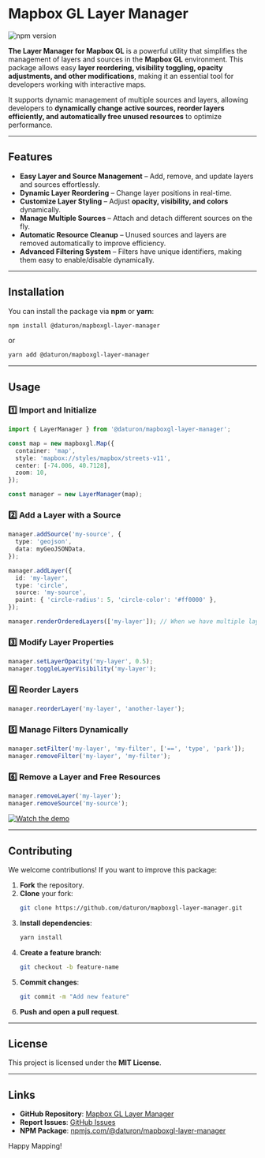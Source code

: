 # Mapbox GL Layer Manager

![npm version](https://img.shields.io/npm/v/@daturon/mapboxgl-layer-manager)

**The Layer Manager for Mapbox GL** is a powerful utility that simplifies the management of layers and sources in the **Mapbox GL** environment. This package allows easy **layer reordering, visibility toggling, opacity adjustments, and other modifications**, making it an essential tool for developers working with interactive maps.

It supports dynamic management of multiple sources and layers, allowing developers to **dynamically change active sources, reorder layers efficiently, and automatically free unused resources** to optimize performance.

---

## Features

- **Easy Layer and Source Management** – Add, remove, and update layers and sources effortlessly.
- **Dynamic Layer Reordering** – Change layer positions in real-time.
- **Customize Layer Styling** – Adjust **opacity, visibility, and colors** dynamically.
- **Manage Multiple Sources** – Attach and detach different sources on the fly.
- **Automatic Resource Cleanup** – Unused sources and layers are removed automatically to improve efficiency.
- **Advanced Filtering System** – Filters have unique identifiers, making them easy to enable/disable dynamically.

---

## Installation

You can install the package via **npm** or **yarn**:

```sh
npm install @daturon/mapboxgl-layer-manager
```

or

```sh
yarn add @daturon/mapboxgl-layer-manager
```

---

## Usage

### **1️⃣ Import and Initialize**

```ts
import { LayerManager } from '@daturon/mapboxgl-layer-manager';

const map = new mapboxgl.Map({
  container: 'map',
  style: 'mapbox://styles/mapbox/streets-v11',
  center: [-74.006, 40.7128],
  zoom: 10,
});

const manager = new LayerManager(map);
```

### **2️⃣ Add a Layer with a Source**

```ts
manager.addSource('my-source', {
  type: 'geojson',
  data: myGeoJSONData,
});

manager.addLayer({
  id: 'my-layer',
  type: 'circle',
  source: 'my-source',
  paint: { 'circle-radius': 5, 'circle-color': '#ff0000' },
});

manager.renderOrderedLayers(['my-layer']); // When we have multiple layers, we can use the renderOrderedLayers method to render them in the correct order. Call this method again when you need a new layer set to be rendered.
```

### **3️⃣ Modify Layer Properties**

```ts
manager.setLayerOpacity('my-layer', 0.5);
manager.toggleLayerVisibility('my-layer');
```

### **4️⃣ Reorder Layers**

```ts
manager.reorderLayer('my-layer', 'another-layer');
```

### **5️⃣ Manage Filters Dynamically**

```ts
manager.setFilter('my-layer', 'my-filter', ['==', 'type', 'park']);
manager.removeFilter('my-layer', 'my-filter');
```

### **6️⃣ Remove a Layer and Free Resources**

```ts
manager.removeLayer('my-layer');
manager.removeSource('my-source');
```

[![Watch the demo](https://img.youtube.com/vi/2fY3GIyvchk/0.jpg)](https://www.youtube.com/watch?v=2fY3GIyvchk)

---

## Contributing

We welcome contributions! If you want to improve this package:

1. **Fork** the repository.
2. **Clone** your fork:
   ```sh
   git clone https://github.com/daturon/mapboxgl-layer-manager.git
   ```
3. **Install dependencies**:
   ```sh
   yarn install
   ```
4. **Create a feature branch**:
   ```sh
   git checkout -b feature-name
   ```
5. **Commit changes**:
   ```sh
   git commit -m "Add new feature"
   ```
6. **Push and open a pull request**.

---

## License

This project is licensed under the **MIT License**.

---

## Links

- **GitHub Repository**: [Mapbox GL Layer Manager](https://github.com/daturon/mapboxgl-layer-manager)
- **Report Issues**: [GitHub Issues](https://github.com/daturon/mapboxgl-layer-manager/issues)
- **NPM Package**: [npmjs.com/@daturon/mapboxgl-layer-manager](https://www.npmjs.com/package/@daturon/mapboxgl-layer-manager)

Happy Mapping!
